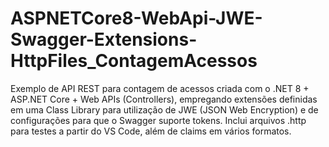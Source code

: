 # ASPNETCore8-WebApi-JWE-Swagger-Extensions-HttpFiles_ContagemAcessos
Exemplo de API REST para contagem de acessos criada com o .NET 8 + ASP.NET Core + Web APIs (Controllers), empregando extensões definidas em uma Class Library para utilização de JWE (JSON Web Encryption) e de configurações para que o Swagger suporte tokens. Inclui arquivos .http para testes a partir do VS Code, além de claims em vários formatos. 

